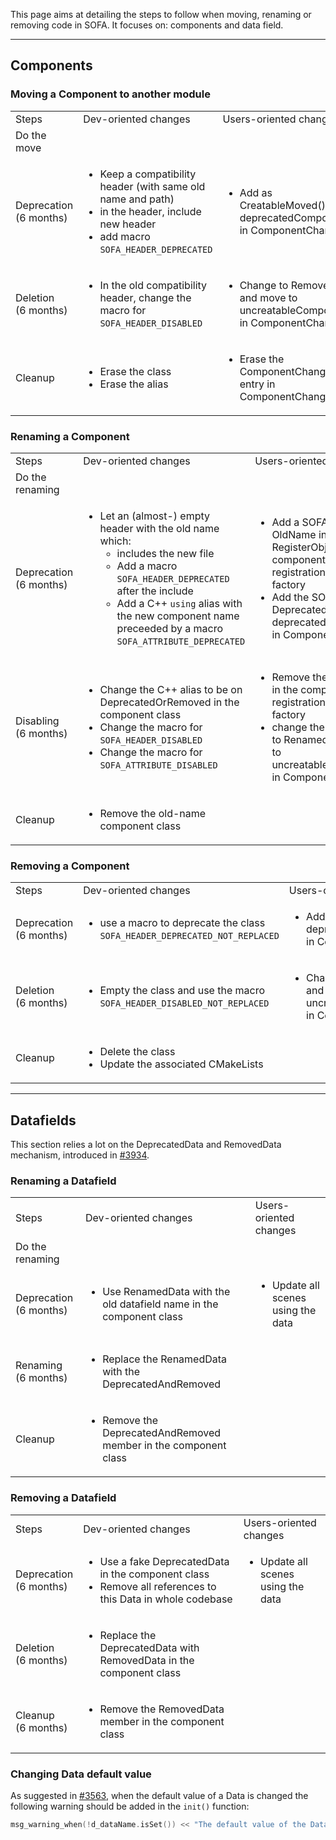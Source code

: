This page aims at detailing the steps to follow when moving, renaming or removing code in SOFA. It focuses on: components and data field.

_______________________________________________________

## Components

### Moving a Component to another module

<table>
<tbody>
  <tr>
    <td>Steps</td>
    <td>Dev-oriented changes</td>
    <td>Users-oriented changes</td>
  </tr>
  <tr>
    <td>Do the move</td>
    <td></td>
    <td></td>
  </tr>
  <tr>
    <td>Deprecation<br>(6 months)</td>
    <td>
<ul>
<li>Keep a compatibility header (with same old name and path)</li>
<li>in the header, include new header</li>
<li>add macro <code>SOFA_HEADER_DEPRECATED</code></li>
</ul>
</td>
    <td><ul><li>Add as CreatableMoved() in deprecatedComponents in ComponentChange</li></ul></td>
  </tr>
  <tr>
    <td>Deletion<br>(6 months)</td>
    <td><ul><li>In the old compatibility header, change the macro for <code>SOFA_HEADER_DISABLED</code></li></ul></td>
    <td><ul><li>Change to Removed() and move to uncreatableComponents in ComponentChange</li></ul></td>
  </tr>
  <tr>
    <td>Cleanup</td>
    <td>
<ul>
<li>Erase the class</li>
<li>Erase the alias</li>
</ul>
</td>
    <td><ul><li>Erase the ComponentChange entry in ComponentChange</li></ul></td>
  </tr>
</tbody>
</table>




### Renaming a Component


<table>
<tbody>
  <tr>
    <td>Steps</td>
    <td>Dev-oriented changes</td>
    <td>Users-oriented changes</td>
  </tr>
  <tr>
    <td>Do the renaming</td>
    <td></td>
    <td></td>
  </tr>
  <tr>
    <td>Deprecation<br>(6 months)</td>
    <td>
<ul>
<li>Let an (almost-) empty header with the old name which:<ul>
<li>includes the new file</li>
<li>Add a macro <code>SOFA_HEADER_DEPRECATED</code> after the include</li>
<li>Add a C++ <code>using</code> alias with the new component name preceeded by a macro <code>SOFA_ATTRIBUTE_DEPRECATED</code></li>
</ul>
</li>
</ul>
</td>
    <td>
<ul>
<li>Add a SOFA alias to OldName in RegisterObject in the component's registration to the factory</li>
<li>Add the SOFA alias as Deprecated() in deprecatedComponents in ComponentChange</li>
</ul>
</td>
  </tr>
  <tr>
    <td>Disabling<br>(6 months)</td>
    <td>
<ul>
<li>Change the C++ alias to be on DeprecatedOrRemoved in the component class</li>
<li>Change the macro for <code>SOFA_HEADER_DISABLED</code></li>
<li>Change the macro for <code>SOFA_ATTRIBUTE_DISABLED</code></li>
</ul></td>
    <td>
<ul>
<li>Remove the SOFA alias in the component's registration to the factory</li>
<li>change the SOFA alias to Renamed() and move to uncreatableComponents in ComponentChange</li>
</ul>
</td>
  </tr>
  <tr>
    <td>Cleanup</td>
    <td><ul><li>Remove the old-name component class</li></ul></td>
    <td></td>
  </tr>
</tbody>
</table>



### Removing a Component

<!--
2. disabale phase (6 months)
   - [dev] in Sofa.Compat
        - create a compatibility header with same name and same path
        - add macro SOFA_HEADER_DISABLED
        - add aliases for all classes, static functions, global variables
        - add a macro SOFA_ATTRIBUTE_DISABLED on these aliases
-->
<!--
3. cleanup
    - [dev] in Sofa.Compat
        - remove the compatibility header
-->


<table>
<tbody>
  <tr>
    <td>Steps</td>
    <td>Dev-oriented changes</td>
    <td>Users-oriented changes</td>
  </tr>
  <tr>
    <td>Deprecation<br>(6 months)</td>
    <td><ul><li>use a macro to deprecate the class <code>SOFA_HEADER_DEPRECATED_NOT_REPLACED</code></li></ul></td>
    <td><ul><li>Add as Deprecated() in deprecatedComponents in ComponentChange</li></ul></td>
  </tr>
  <tr>
    <td>Deletion<br>(6 months)</td>
    <td><ul><li>Empty the class and use the macro <code>SOFA_HEADER_DISABLED_NOT_REPLACED</code></li></ul></td>
    <td><ul><li>Change to Removed() and move to uncreatableComponents in ComponentChange</li></ul></td>
  </tr>
  <tr>
    <td>Cleanup</td>
    <td>
<ul>
<li>Delete the class</li>
<li>Update the associated CMakeLists</li>
</ul>
</td>
    <td></td>
  </tr>
</tbody>
</table>

_______________________________________________________

## Datafields

This section relies a lot on the DeprecatedData and RemovedData mechanism, introduced in [#3934](https://github.com/sofa-framework/sofa/pull/3934).

### Renaming a Datafield

<table>
<tbody>
  <tr>
    <td>Steps</td>
    <td>Dev-oriented changes</td>
    <td>Users-oriented changes</td>
  </tr>
  <tr>
    <td>Do the renaming</td>
    <td></td>
    <td></td>
  </tr>
  <tr>
    <td>Deprecation<br>(6 months)</td>
    <td><ul><li>Use RenamedData<DataTypes> with the old datafield name in the component class</li></ul></td>
    <td><ul><li>Update all scenes using the data</li></ul></td>
  </tr>
  <tr>
    <td>Renaming<br>(6 months)</td>
    <td><ul><li>Replace the RenamedData<DataTypes> with the DeprecatedAndRemoved</li></ul></td>
    <td></td>
  </tr>
  <tr>
    <td>Cleanup</td>
    <td><ul><li>Remove the DeprecatedAndRemoved member in the component class</li></ul></td>
    <td></td>
  </tr>
</tbody>
</table>




### Removing a Datafield

<table>
<tbody>
  <tr>
    <td>Steps</td>
    <td>Dev-oriented changes</td>
    <td>Users-oriented changes</td>
  </tr>
  <tr>
    <td>Deprecation<br>(6 months)</td>
    <td>
<ul>
<li>Use a fake DeprecatedData in the component class</li>
<li>Remove all references to this Data in whole codebase</li>
</ul>
</td>
    <td>
<ul><li>Update all scenes using the data</li></ul>
</td>
  </tr>
  <tr>
    <td>Deletion<br>(6 months)</td>
    <td><ul><li>Replace the DeprecatedData with RemovedData in the component class</li></ul></td>
    <td></td>
  </tr>
  <tr>
    <td>Cleanup<br>(6 months)</td>
    <td><ul><li>Remove the RemovedData member in the component class</li></ul></td>
    <td></td>
  </tr>
</tbody>
</table>


### Changing Data default value

As suggested in [#3563](https://github.com/sofa-framework/sofa/pull/3563), when the default value of a Data is changed the following warning should be added in the `init()` function:

``` cpp
msg_warning_when(!d_dataName.isSet()) << "The default value of the Data " << d_dataName.getName() << " changed in v23.06 from 0.3 to 0.45.";
```
